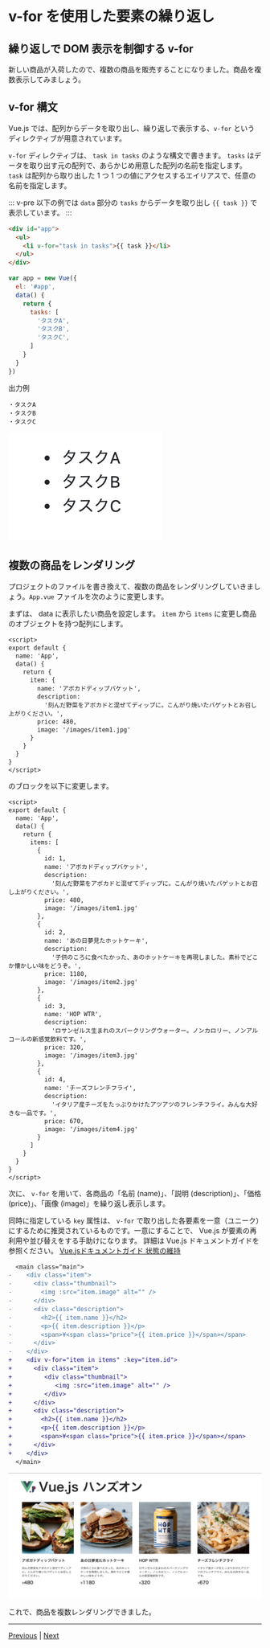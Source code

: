 # v-for を使用した要素の繰り返し

## 繰り返しで DOM 表示を制御する v-for

新しい商品が入荷したので、複数の商品を販売することになりました。商品を複数表示してみましょう。

## v-for 構文

Vue.js では、配列からデータを取り出し、繰り返しで表示する、`v-for` というディレクティブが用意されています。

`v-for` ディレクティブは、 `task in tasks` のような構文で書きます。 `tasks` はデータを取り出す元の配列で、あらかじめ用意した配列の名前を指定します。 `task` は配列から取り出した 1 つ 1 つの値にアクセスするエイリアスで、任意の名前を指定します。

::: v-pre
以下の例では `data` 部分の `tasks` からデータを取り出し `{{ task }}` で表示しています。
:::

```html
<div id="app">
  <ul>
    <li v-for="task in tasks">{{ task }}</li>
  </ul>
</div>
```

```js
var app = new Vue({
  el: '#app',
  data() {
    return {
      tasks: [
        'タスクA',
        'タスクB',
        'タスクC',
      ]
    }
  }
})
```

出力例
```
・タスクA
・タスクB
・タスクC
```

![v-for 構文の出力例](./images/v_for_result1.png)

## 複数の商品をレンダリング
プロジェクトのファイルを書き換えて、複数の商品をレンダリングしていきましょう。`App.vue` ファイルを次のように変更します。

まずは、 data に表示したい商品を設定します。 `item` から `items` に変更し商品のオブジェクトを持つ配列にします。

```
<script>
export default {
  name: 'App',
  data() {
    return {
      item: {
        name: 'アボカドディップバケット',
        description:
          '刻んだ野菜をアボカドと混ぜてディップに。こんがり焼いたバゲットとお召し上がりください。',
        price: 480,
        image: '/images/item1.jpg'
      }
    }
  }
}
</script>
```

のブロックを以下に変更します。

```
<script>
export default {
  name: 'App',
  data() {
    return {
      items: [
        {
          id: 1,
          name: 'アボカドディップバケット',
          description:
            '刻んだ野菜をアボカドと混ぜてディップに。こんがり焼いたバゲットとお召し上がりください。',
          price: 480,
          image: '/images/item1.jpg'
        },
        {
          id: 2,
          name: 'あの日夢見たホットケーキ',
          description:
            '子供のころに食べたかった、あのホットケーキを再現しました。素朴でどこか懐かしい味をどうぞ。',
          price: 1180,
          image: '/images/item2.jpg'
        },
        {
          id: 3,
          name: 'HOP WTR',
          description:
            'ロサンゼルス生まれのスパークリングウォーター。ノンカロリー、ノンアルコールの新感覚飲料です。',
          price: 320,
          image: '/images/item3.jpg'
        },
        {
          id: 4,
          name: 'チーズフレンチフライ',
          description:
            'イタリア産チーズをたっぷりかけたアツアツのフレンチフライ。みんな大好きな一品です。',
          price: 670,
          image: '/images/item4.jpg'
        }
      ]
    }
  }
}
</script>
```

次に、 `v-for` を用いて、各商品の「名前 (name)」、「説明 (description)」、「価格 (price)」、「画像 (image)」を繰り返し表示します。

同時に指定している `key` 属性は、 `v-for` で取り出した各要素を一意（ユニーク）にするために推奨されているものです。一意にすることで、 Vue.js が要素の再利用や並び替えをする手助けになります。 詳細は Vue.js ドキュメントガイドを参照ください。  [Vue.jsドキュメントガイド 状態の維持](https://v3.ja.vuejs.org/guide/list.html#%E7%8A%B6%E6%85%8B%E3%81%AE%E7%B6%AD%E6%8C%81 "Vue.jsドキュメントガイド 状態の維持")

```diff
  <main class="main">
-    <div class="item">
-      <div class="thumbnail">
-        <img :src="item.image" alt="" />
-      </div>
-      <div class="description">
-        <h2>{{ item.name }}</h2>
-        <p>{{ item.description }}</p>
-        <span>¥<span class="price">{{ item.price }}</span></span>
-      </div>
-    </div>
+    <div v-for="item in items" :key="item.id">
+      <div class="item">
+         <div class="thumbnail">
+            <img :src="item.image" alt="" />
+         </div>
+      </div>
+      <div class="description">
+        <h2>{{ item.name }}</h2>
+        <p>{{ item.description }}</p>
+        <span>¥<span class="price">{{ item.price }}</span></span>
+      </div>
+    </div>
  </main>
```

![複数の商品をレンダリングの出力例](./images/v_for_result2.png)

これで、商品を複数レンダリングできました。

---

[Previous](rendering.md) | [Next](v-if.md)

